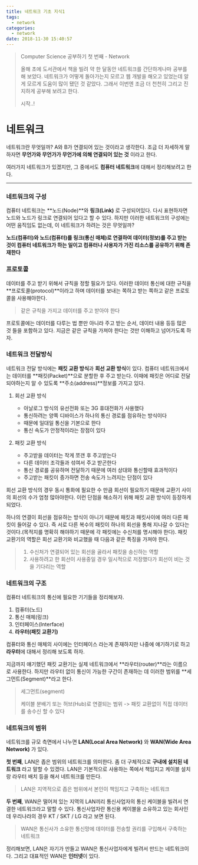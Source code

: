 ```yaml
---
title: 네트워크 기초 지식1
tags:
  - network
categories:
  - network
date: 2018-11-30 15:40:57
---
```


> Computer Science 공부하기 첫 번째 - Network 
>
> 올해 초에 도서관에서 책을 빌려 약 한 달동안 네트워크를 간단하게나마 공부를 해 보았다. 네트워크가 어떻게 돌아가는지 모르고 웹 개발을 해오고 있었는데 알게 모르게 도움이 많이 됐던 것 같았다. 그래서 이번엔 조금 더 천천히 그리고 진지하게 공부해 보려고 한다. 
>
> 시작..!

# 네트워크

네트워크란 무엇일까? A와 B가 연결되어 있는 것이라고 생각한다. 조금 더 자세하게 말하자면 **무언가와 무언가가 무언가에 의해 연결되어 있는 것** 이라고 한다. 

여러가지 네트워크가 있겠지만, 그 중에서도 **컴퓨터 네트워크**에 대해서 정리해보려고 한다.

<hr>

### 네트워크의 구성

컴퓨터 네트워크는 **노드(Node)**와 **링크(Link)** 로 구성되어있다. 다시 표현하자면 노드와 노드가 링크로 연결되어 있다고 할 수 있다. 하지만 이러한 네트워크의 구성에는 어떤 움직임도 없는데, 이 네트워크가 하려는 것은 무엇일까? 

**노드(컴퓨터)와 노드(컴퓨터)를 링크(통신 매체)로 연결하여 데이터(정보)를 주고 받는 것이 컴퓨터 네트워크가 하는 일이고 컴퓨터나 사용자가 가진 리소스를 공유하기 위해 존재한다** 



### 프로토콜

데이터를 주고 받기 위해서 규칙을 정할 필요가 있다. 이러한 데이터 통신에 대한 규칙을 **프로토콜(protocol)**이라고 하며 데이터를 보내는 쪽하고 받는 쪽하고 같은 프로토콜을 사용해야한다. 

> 같은 규칙을 가지고 데이터를 주고 받아야 한다

프로토콜에는 데이터를 다루는 법 뿐만 아니라 주고 받는 순서, 데이터 내용 등등 많은 것 들을 포함하고 있다. 지금은 같은 규칙을 가져야 한다는 것만 이해하고 넘어가도록 하자.



### 네트워크 전달방식

네트워크 전달 방식에는 **패킷 교환 방식**과 **회선 교환 방식**이 있다. 컴퓨터 네트워크에서는 데이터를 **패킷(Packet)**으로 분할한 후 주고 받는다. 이때에 패킷은 어디로 전달되야하는지 알 수 있도록 **주소(address)**정보를 가지고 있다.

1. 회선 교환 방식
   * 아날로그 방식의 유선전화 또는 3G 휴대전화가 사용했다
   * 통신하려는 양쪽 디바이스가 하나의 통신 경로를 점유하는 방식이다
   * 때문에 일대일 통신을 기본으로 한다
   * 통신 속도가 안정적이라는 장점이 있다

2. 패킷 교환 방식
   * 주고받을 데이터는 작게 쪼갠 후 주고받는다
   * 다른 데이터 조각들과 섞여서 주고 받곤한다
   * 통신 경로를 공유하며 전달하기 때문에 여러 상대와 통신할때 효과적이다
   * 주고받는 패킷이 증가하면 전송 속도가 느려지는 단점이 있다

회선 교환 방식의 경우 동시 통화에 필요한 수 만큼 회선이 필요하기 때문에 교환기 사이의 회선의 수가 엄청 많아야한다. 이런 단점을 해소하기 위해 패킷 교환 방식이 등장하게 되었다. 

하나의 연결이 회선을 점유하는 방식이 아니기 때문에 패킷과 패킷사이에 여러 다른 패킷이 들어갈 수 있다. 즉 서로 다른 복수의 패킷이 하나의 회선을 통해 지나갈 수 있다는 것이다.(목적지를 명확히 해야하기 때문에 각 패킷에는 수신처를 명시해야 한다). 패킷 교환기의 역할은 회선 교환기와 비교했을 때 다음과 같은 특징을 가져야 한다.

> 1. 수신처가 연결되어 있는 회선을 골라서 패킷을 송신하는 역할
> 2. 사용하려고 한 회선이 사용중일 경우 일시적으로 저장했다가 회선이 비는 것을 기다리는 역할



### 네트워크의 구조

컴퓨터 네트워크의 통신에 필요한 기기들을 정리해보자. 

1. 컴퓨터(노드)
2. 통신 매체(링크)
3. 인터페이스(Interface)
4. **라우터(패킷 교환기)**

컴퓨터와 통신 매체의 사이에는 인터페이스 라는게 존재하지만 나중에 얘기하기로 하고 **라우터**에 대해서 정리해 보도록 하자. 

지금까지 얘기했던 패킷 교환기는 실제 네트워크에서 **라우터(router)**라는 이름으로 사용한다. 하지만 라우터 없이 통신이 가능한 구간이 존재하는 데 이러한 범위를 **세그먼트(Segment)**라고 한다. 

> 세그먼트(segment)
>
> 케이블 분배기 또는 허브(Hub)로 연결되는 범위 -> 패킷 교환없이 직접 데이터를 송수신 할 수 있다



### 네트워크의 범위

네트워크를 규모 측면에서 나누면 **LAN(Local Area Network)** 와 **WAN(Wide Area Network)** 가 있다. 

**첫 번째**, LAN은 좁은 범위의 네트워크를 의미한다. 좀 더 구체적으로 **구내에 설치된 네트워크** 라고 말할 수 있겠다. LAN은 기본적으로 사용하는 쪽에서 책임지고 케이블 설치랑 라우터 배치 등을 해서 네트워크를 만든다.

> LAN은 지역적으로 좁은 범위에서 본인이 책임지고 구축하는 네트워크

**두 번째**, WAN은 떨어져 있는 지역의 LAN끼리 통신사업자의 통신 케이블을 빌려서 연결한 네트워크라고 말할 수 있다. 통신사업자란 통신용 케이블을 소유하고 있는 회사인데 우리나라의 경우 KT / SKT / LG 라고 보면 된다. 

> WAN은 통신사가 소유한 통신망에 데이터를 전송할 권리를 구입해서 구축하는 네트워크

정리해보면, LAN은 자기가 만들고 WAN은 통신사업자에게 빌려서 만드는 네트워크이다. 그리고 대표적인 WAN은 **인터넷**이 있다.